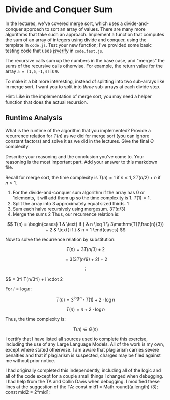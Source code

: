 # Divide and Conquer Sum

In the lectures, we've covered merge sort, which uses a divide-and-conquer
approach to sort an array of values. There are many more algorithms that take
such an approach. Implement a function that computes the sum of an array of
integers using divide and conquer, using the template in `code.js`. Test your
new function; I've provided some basic testing code that uses
[jsverify](https://jsverify.github.io/) in `code.test.js`.

The recursive calls sum up the numbers in the base case, and "merges" the sums
of the recursive calls otherwise. For example, the return value for the array `a
= [1,5,-1,4]` is `9`.

To make it a bit more interesting, instead of splitting into two sub-arrays like
in merge sort, I want you to split into *three* sub-arrays at each divide step.

Hint: Like in the implementation of merge sort, you may need a helper function
that does the actual recursion.

## Runtime Analysis

What is the runtime of the algorithm that you implemented? Provide a recurrence
relation for $T(n)$ as we did for merge sort (you can ignore constant factors)
and solve it as we did in the lectures. Give the final $\Theta$ complexity.

Describe your reasoning and the conclusion you've come to. Your reasoning is the
most important part. Add your answer to this markdown file.

Recall for merge sort, the time complexity is $T(n) =  1 \text{ if } n \le 1, 2T(n/2) + n  \text{ if } n > 1$. 

1. For the divide-and-conquer sum algorithm if the array has 0 or 1elements, it will add them up so the time complexity is 1. $T(1) = 1$.
2. Split the array into 3 approximately equal sized thirds. $1$ 
3. Sum each halve recursively using mergesum. $3 T(n/3)$
4. Merge the sums $2$
Thus, our recurrence relation is:

$$
T(n) = \begin{cases}
1 & \text{ if } & n \leq 1 \\
3\mathrm{T}(\frac{n}{3}) + 2 & \text{ if } & n > 1
\end{cases}
$$

Now to solve the recurrence relation by substitution:

$$
T(n) = 3T(n/3) + 2
$$

$$
= 3(3T(n/9) + 2) + 2
$$

$$
\vdots
$$

$$
= 3^i T(n/3^i) + i \cdot 2

For $i = \log n$:

$$
T(n) = 3^{\log n} \cdot T(1) + 2 \cdot \log n
$$

$$
T(n) = n + 2 \cdot \log n
$$

Thus, the time complexity is:

$$
T(n) \in \Theta(n)
$$

I certify that I have listed all sources used to complete this exercise, including the use of any Large Language Models. All of the work is my own, except where stated otherwise. I am aware that plagiarism carries severe penalties and that if plagiarism is suspected, charges may be filed against me without prior notice.

I had originally completed this independently, including all of the logic and all of the code except for a couple small things I changed when debugging. I had help from the TA and Collin Davis when debugging. I modified these lines at the suggestion of the TA:
const mid1 = Math.round((a.length) /3);
const mid2 = 2*mid1; 


